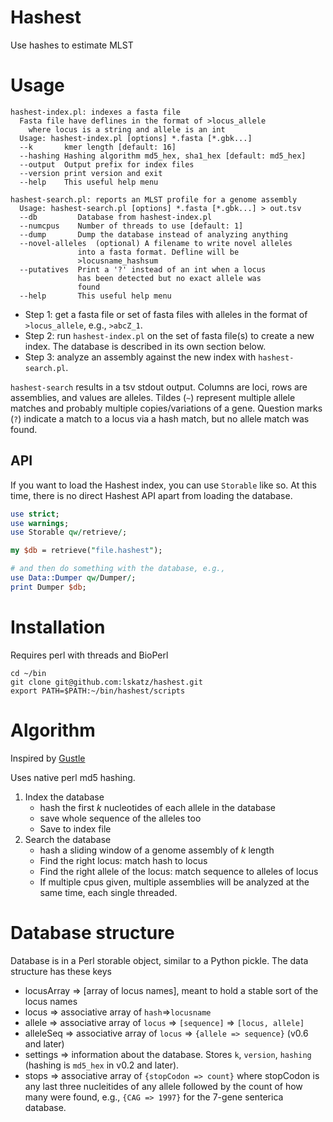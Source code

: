# Hashest

Use hashes to estimate MLST

# Usage

```
hashest-index.pl: indexes a fasta file
  Fasta file have deflines in the format of >locus_allele
    where locus is a string and allele is an int
  Usage: hashest-index.pl [options] *.fasta [*.gbk...]
  --k       kmer length [default: 16]
  --hashing Hashing algorithm md5_hex, sha1_hex [default: md5_hex]
  --output  Output prefix for index files
  --version print version and exit
  --help    This useful help menu

hashest-search.pl: reports an MLST profile for a genome assembly
  Usage: hashest-search.pl [options] *.fasta [*.gbk...] > out.tsv
  --db         Database from hashest-index.pl
  --numcpus    Number of threads to use [default: 1]
  --dump       Dump the database instead of analyzing anything
  --novel-alleles  (optional) A filename to write novel alleles
               into a fasta format. Defline will be
               >locusname_hashsum
  --putatives  Print a '?' instead of an int when a locus
               has been detected but no exact allele was
               found
  --help       This useful help menu
```

* Step 1: get a fasta file or set of fasta files with alleles in the format of `>locus_allele`, e.g., `>abcZ_1`.
* Step 2: run `hashest-index.pl` on the set of fasta file(s) to create a new index. The database is described in its own section below.
* Step 3: analyze an assembly against the new index with `hashest-search.pl`.

`hashest-search` results in a tsv stdout output.
Columns are loci, rows are assemblies, and values are alleles.
Tildes (`~`) represent multiple allele matches and probably multiple copies/variations of a gene.
Question marks (`?`) indicate a match to a locus via a hash match, but no allele match was found.

## API

If you want to load the Hashest index, you can use `Storable` like so.
At this time, there is no direct Hashest API apart from loading the database.

```perl
use strict;
use warnings;
use Storable qw/retrieve/;

my $db = retrieve("file.hashest");

# and then do something with the database, e.g.,
use Data::Dumper qw/Dumper/;
print Dumper $db;
```

# Installation

Requires perl with threads and BioPerl

```
cd ~/bin
git clone git@github.com:lskatz/hashest.git
export PATH=$PATH:~/bin/hashest/scripts
```

# Algorithm

Inspired by [Gustle](https://github.com/supernifty/gustle)

Uses native perl md5 hashing.

1. Index the database
   * hash the first _k_ nucleotides of each allele in the database 
   * save whole sequence of the alleles too
   * Save to index file
2. Search the database 
   * hash a sliding window of a genome assembly of _k_ length
   * Find the right locus: match hash to locus
   * Find the right allele of the locus: match sequence to alleles of locus
   * If multiple cpus given, multiple assemblies will be analyzed at the same time, each single threaded.

# Database structure

Database is in a Perl storable object, similar to a Python pickle.
The data structure has these keys

* locusArray => [array of locus names], meant to hold a stable sort of the locus names
* locus => associative array of `hash`=>`locusname`
* allele => associative array of `locus` => `[sequence]` => `[locus, allele]`
* alleleSeq => associative array of `locus` => `{allele => sequence}` (v0.6 and later)
* settings => information about the database.  Stores `k`, `version`, `hashing` (hashing is `md5_hex` in v0.2 and later).
* stops => associative array of `{stopCodon => count}` where stopCodon is any last three nucleitides of any allele followed by the count of how many were found, e.g., `{CAG => 1997}` for the 7-gene senterica database.

